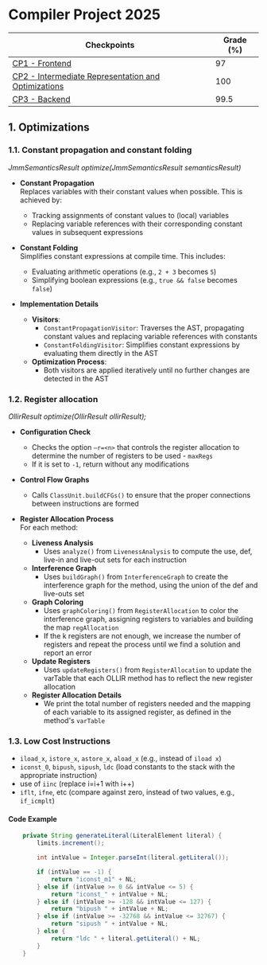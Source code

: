 # Compiler Project 2025

| Checkpoints | Grade (%) | 
|-|-|
| [CP1 - Frontend](./COMP2025_CP1.pdf) | 97 | 
| [CP2 - Intermediate Representation and Optimizations](./COMP2025_CP2.pdf) | 100 | 
| [CP3 - Backend]((./COMP2025_CP3.pdf)) | 99.5 | 

## 1. Optimizations 

### 1.1. Constant propagation and constant folding
*JmmSemanticsResult optimize(JmmSemanticsResult semanticsResult)*

- **Constant Propagation**  
  Replaces variables with their constant values when possible. This is achieved by:
    - Tracking assignments of constant values to (local) variables
    - Replacing variable references with their corresponding constant values in subsequent expressions

- **Constant Folding**  
  Simplifies constant expressions at compile time. This includes:
    - Evaluating arithmetic operations (e.g., `2 + 3` becomes `5`)
    - Simplifying boolean expressions (e.g., `true && false` becomes `false`)

- **Implementation Details**
    - **Visitors**:
        - `ConstantPropagationVisitor`: Traverses the AST, propagating constant values and replacing variable references with constants
        - `ConstantFoldingVisitor`: Simplifies constant expressions by evaluating them directly in the AST
    - **Optimization Process**:
        - Both visitors are applied iteratively until no further changes are detected in the AST

### 1.2. Register allocation

*OllirResult optimize(OllirResult ollirResult);* 

- **Configuration Check**  
    - Checks the option `–r=<n>` that controls the register allocation to determine the number of registers to be used - `maxRegs`  
    - If it is set to `-1`, return without any modifications

- **Control Flow Graphs**  
  - Calls `ClassUnit.buildCFGs()` to ensure that the proper connections between instructions are formed

- **Register Allocation Process**  
For each method:
  - **Liveness Analysis**  
    - Uses `analyze()` from `LivenessAnalysis` to compute the use, def, live-in and live-out sets for each instruction
  - **Interference Graph**  
    - Uses `buildGraph()` from `InterferenceGraph` to create the interference graph for the method, using the union of the def and live-outs set
  - **Graph Coloring**  
    - Uses `graphColoring()` from `RegisterAllocation` to color the interference graph, assigning registers to variables and building the map `regAllocation`  
    - If the k registers are not enough, we increase the number of registers and repeat the process until we find a solution and report an error
  - **Update Registers**  
    - Uses `updateRegisters()` from `RegisterAllocation` to update the varTable that each OLLIR method has to reflect the new register allocation
  - **Register Allocation Details**  
    - We print the total number of registers needed and the mapping of each variable to its assigned register, as defined in the method's `varTable`

### 1.3. Low Cost Instructions

- `iload_x`, `istore_x`, `astore_x`, `aload_x` (e.g., instead of `iload x`)
- `iconst_0`, `bipush`, `sipush`, `ldc` (load constants to the stack with the appropriate instruction)
- use of `iinc` (replace i=i+1 with i++)
- `iflt`, `ifne`, etc (compare against zero, instead of two values, e.g., `if_icmplt`)

#### Code Example
```java
    private String generateLiteral(LiteralElement literal) {
        limits.increment();

        int intValue = Integer.parseInt(literal.getLiteral());

        if (intValue == -1) {
            return "iconst_m1" + NL;
        } else if (intValue >= 0 && intValue <= 5) {
            return "iconst_" + intValue + NL;
        } else if (intValue >= -128 && intValue <= 127) {
            return "bipush " + intValue + NL;
        } else if (intValue >= -32768 && intValue <= 32767) {
            return "sipush " + intValue + NL;
        } else {
            return "ldc " + literal.getLiteral() + NL;
        }
    }
```
